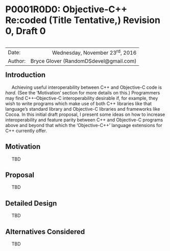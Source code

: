 # P0001R0D0:  Objective-C++ Re:coded (Title Tentative,) Revision 0, Draft 0

<table style="float:left">
  <tr>
    <td style="text-align:left">Date:  </td>
    <td style="text-align:right">Wednesday, November 23<sup>rd</sup>, 2016</td>
  </tr>
  <tr>
    <td style="text-align:left">Author:  </td>
    <td style="text-align:right">Bryce Glover (RandomDSdevel@gmail.com)</td>
</table>

## Introduction

&nbsp;&nbsp;&nbsp;&nbsp;&nbsp;Achieving useful interoperability between C++ and Objective-C code is _hard_.  (See the ‘Motivation’ section for more details on this.)  Programmers may find C++–Objective-C interoperability desirable if, for example, they wish to write programs which make use of both C++ libraries like that language’s standard library and Objective-C libraries and frameworks like Cocoa.  In this initial draft proposal, I present some ideas on how to increase interoperability and feature parity between C++ and Objective-C programs above and beyond that which the ‘Objective-C++’ language extensions for C++ currently offer.  

## Motivation

&nbsp;&nbsp;&nbsp;&nbsp;&nbsp;TBD

## Proposal

&nbsp;&nbsp;&nbsp;&nbsp;&nbsp;TBD

## Detailed Design

&nbsp;&nbsp;&nbsp;&nbsp;&nbsp;TBD

## Alternatives Considered

&nbsp;&nbsp;&nbsp;&nbsp;&nbsp;TBD
